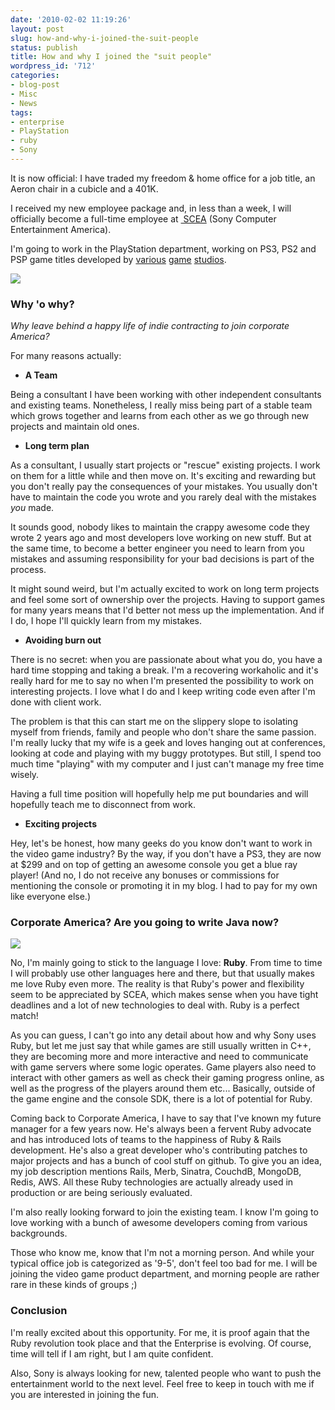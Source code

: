 ```yaml
---
date: '2010-02-02 11:19:26'
layout: post
slug: how-and-why-i-joined-the-suit-people
status: publish
title: How and why I joined the "suit people"
wordpress_id: '712'
categories:
- blog-post
- Misc
- News
tags:
- enterprise
- PlayStation
- ruby
- Sony
---
```


It is now official: I have traded my freedom & home office for a job title, an Aeron chair in a cubicle and a 401K.

I received my new employee package and, in less than a week, I will officially become a full-time employee at [ SCEA](http://en.wikipedia.org/wiki/Sony_Computer_Entertainment_of_America) (Sony Computer Entertainment America).

I'm going to work in the PlayStation department, working on PS3, PS2 and PSP game titles developed by [various](http://www.naughtydog.com/) [game](http://en.wikipedia.org/wiki/SCE_Studio_San_Diego) [studios](http://en.wikipedia.org/wiki/Sony_Computer_Entertainment_Worldwide_Studios).


[![](http://merbist.com/wp-content/uploads/2010/02/sony_playstation_32-300x206.jpg)](http://merbist.com/wp-content/uploads/2010/02/sony_playstation_32.jpg)






### Why 'o why?


_Why leave behind a happy life of indie contracting to join corporate America?_

For many reasons actually:



	
  * **A Team**


Being a consultant I have been working with other independent consultants and existing teams. Nonetheless, I really miss being part of a stable team which grows together and learns from each other as we go through new projects and maintain old ones.

	
  * **Long term plan**


As a consultant, I usually start projects or "rescue" existing projects. I work on them for a little while and then move on. It's exciting and rewarding but you don't really pay the consequences of your mistakes. You usually don't have to maintain the code you wrote and you rarely deal with the mistakes _you_ made.

It sounds good, nobody likes to maintain the crappy awesome code they wrote 2 years ago and most developers love working on new stuff. But at the same time, to become a better engineer you need to learn from you mistakes and assuming responsibility for your bad decisions is part of the process.

It might sound weird, but I'm actually excited to work on long term projects and feel some sort of ownership over the projects. Having to support games for many years means that I'd better not mess up the implementation. And if I do, I hope I'll quickly learn from my mistakes.



	
  * **Avoiding burn out**


There is no secret: when you are passionate about what you do, you have a hard time stopping and taking a break. I'm a recovering workaholic and it's really hard for me to say no when I'm presented the possibility to work on interesting projects. I love what I do and I keep writing code even after I'm done with client work.

The problem is that this can start me on the slippery slope to isolating myself from friends, family and people who don't share the same passion. I'm really lucky that my wife is a geek and loves hanging out at conferences, looking at code and playing with my buggy prototypes. But still, I spend too much time "playing" with my computer and I just can't manage my free time wisely.

Having a full time position will hopefully help me put boundaries and will hopefully teach me to disconnect from work.


	
  * **Exciting projects**




Hey, let's be honest, how many geeks do you know don't want to work in the video game industry? By the way, if you don't have a PS3, they are now at $299 and on top of getting an awesome console you get a blue ray player! (And no, I do not receive any bonuses or commissions for mentioning the console or promoting it in my blog. I had to pay for my own like everyone else.)
  





### Corporate America? Are you going to write Java now?




![](http://farm2.static.flickr.com/1412/1264424156_24f4571b10.jpg)


No, I'm mainly going to stick to the language I love: **Ruby**.
From time to time I will probably use other languages here and there, but that usually makes me love Ruby even more. The reality is that Ruby's power and flexibility seem to be appreciated by SCEA, which makes sense when you have tight deadlines and a lot of new technologies to deal with. Ruby is a perfect match!

As you can guess, I can't go into any detail about how and why Sony uses Ruby, but let me just say that while games are still usually written in C++, they are becoming more and more interactive and need to communicate with game servers where some logic operates. Game players also need to interact with other gamers as well as check their gaming progress online, as well as the progress of the players around them etc... Basically, outside of the game engine and the console SDK, there is a lot of potential for Ruby.

Coming back to Corporate America, I have to say that I've known my future manager for a few years now. He's always been a fervent Ruby advocate and has introduced lots of teams to the happiness of Ruby & Rails development. He's also a great developer who's contributing patches to major projects and has a bunch of cool stuff on github. To give you an idea, my job description mentions Rails, Merb, Sinatra, CouchdB, MongoDB, Redis, AWS. All these Ruby technologies are actually already used in production or are being seriously evaluated.

I'm also really looking forward to join the existing team. I know I'm going to love working with a bunch of awesome developers coming from various backgrounds.

Those who know me, know that I'm not a morning person. And while your typical office job is categorized as '9-5', don't feel too bad for me. I will be joining the video game product department, and morning people are rather rare in these kinds of groups ;)


### Conclusion


I'm really excited about this opportunity. For me, it is proof again that the Ruby revolution took place and that the Enterprise is evolving. Of course, time will tell if I am right, but I am quite confident.

Also, Sony is always looking for new, talented people who want to push the entertainment world to the next level. Feel free to keep in touch with me if you are interested in joining the fun.
